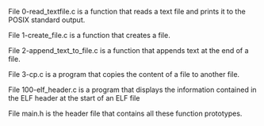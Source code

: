 

File 0-read_textfile.c is a function that reads a text file and prints it to the POSIX standard output.

File 1-create_file.c is a function that creates a file.

File 2-append_text_to_file.c is a function that appends text at the end of a file.

File 3-cp.c is a program that copies the content of a file to another file.

File 100-elf_header.c is a program that displays the information contained in the ELF header at the start of an ELF file

File main.h is the header file that contains all these function prototypes.

